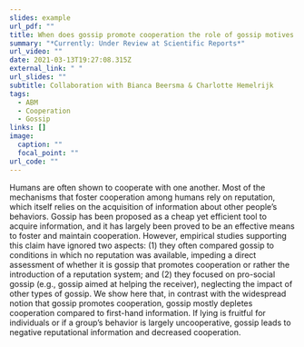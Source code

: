```yaml
---
slides: example
url_pdf: ""
title: When does gossip promote cooperation the role of gossip motives
summary: "*Currently: Under Review at Scientific Reports*"
url_video: ""
date: 2021-03-13T19:27:08.315Z
external_link: " "
url_slides: ""
subtitle: Collaboration with Bianca Beersma & Charlotte Hemelrijk
tags:
  - ABM
  - Cooperation
  - Gossip
links: []
image:
  caption: ""
  focal_point: ""
url_code: ""
---
```

Humans are often shown to cooperate with one another. Most of the mechanisms
that foster cooperation among humans rely on reputation, which itself relies on the
acquisition of information about other people’s behaviors. Gossip has been proposed
as a cheap yet efficient tool to acquire information, and it has largely been proved to
be an effective means to foster and maintain cooperation. However, empirical studies
supporting this claim have ignored two aspects: (1) they often compared gossip
to conditions in which no reputation was available, impeding a direct assessment of
whether it is gossip that promotes cooperation or rather the introduction of a reputation
system; and (2) they focused on pro-social gossip (e.g., gossip aimed at helping the
receiver), neglecting the impact of other types of gossip. We show here that, in contrast
with the widespread notion that gossip promotes cooperation, gossip mostly depletes
cooperation compared to first-hand information. If lying is fruitful for individuals or
if a group’s behavior is largely uncooperative, gossip leads to negative reputational
information and decreased cooperation.
